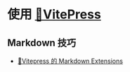 # 使用 [🔗VitePress](https://vitepress.dev/)

## Markdown 技巧

- [🔗Vitepress 的 Markdown Extensions](https://vitepress.dev/guide/markdown)
